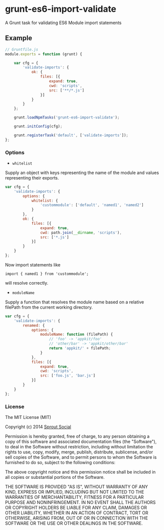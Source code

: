grunt-es6-import-validate
=========================

A Grunt task for validating ES6 Module import statements

## Example

```javascript
// Gruntfile.js
module.exports = function (grunt) {

	var cfg = {
		'validate-imports': {
			ok: {
				files: [{
					expand: true,
					cwd: 'scripts',
					src: ['**/*.js']
				}]
			}
		}
	};

	grunt.loadNpmTasks('grunt-es6-import-validate');

	grunt.initConfig(cfg);

	grunt.registerTask('default', ['validate-imports']);
};
```

### Options

- `whitelist`

Supply an object with keys representing the name of the module and values representing their exports.

```js
var cfg = {
	'validate-imports': {
		options: {
			whitelist: {
				'custommodule': ['default', 'named1', 'named2']
			}
		},
		ok: {
			files: [{
				expand: true,
				cwd: path.join(__dirname, 'scripts'),
				src: ['*.js']
			}]
		}
	}
};
```

Now import statements like 

    import { named1 } from 'custommodule';

will resolve correctly.

- `moduleName`

Supply a function that resolves the module name based on a relative filePath from the current working directory.

```js
var cfg = {
	'validate-imports': {
		renamed: {
			options: {
				moduleName: function (filePath) {
					// 'foo' -> 'appkit/foo'
					// 'other/bar' -> 'appkit/other/bar'
					return 'appkit/' + filePath;
				}
			},
			files: [{
				expand: true,
				cwd: 'scripts',
				src: ['foo.js', 'bar.js']
			}]
		}
	}	
};
```

### License

The MIT License (MIT)

Copyright (c) 2014 [Sprout Social](http://sproutsocial.com)

Permission is hereby granted, free of charge, to any person obtaining a copy of
this software and associated documentation files (the "Software"), to deal in
the Software without restriction, including without limitation the rights to
use, copy, modify, merge, publish, distribute, sublicense, and/or sell copies of
the Software, and to permit persons to whom the Software is furnished to do so,
subject to the following conditions:

The above copyright notice and this permission notice shall be included in all
copies or substantial portions of the Software.

THE SOFTWARE IS PROVIDED "AS IS", WITHOUT WARRANTY OF ANY KIND, EXPRESS OR
IMPLIED, INCLUDING BUT NOT LIMITED TO THE WARRANTIES OF MERCHANTABILITY, FITNESS
FOR A PARTICULAR PURPOSE AND NONINFRINGEMENT. IN NO EVENT SHALL THE AUTHORS OR
COPYRIGHT HOLDERS BE LIABLE FOR ANY CLAIM, DAMAGES OR OTHER LIABILITY, WHETHER
IN AN ACTION OF CONTRACT, TORT OR OTHERWISE, ARISING FROM, OUT OF OR IN
CONNECTION WITH THE SOFTWARE OR THE USE OR OTHER DEALINGS IN THE SOFTWARE.

